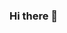 ### Hi there 👋

<!--
**Guillaume-COULAUD/Guillaume-COULAUD** is a ✨ _special_ ✨ repository because its `README.md` (this file) appears on your GitHub profile.

### Skills 🔩
# HTML/CSS 
# C/C++
# SQL
# PHP
# JAVA
Here are some ideas to get you started:

- 🔭 I’m currently working on ...
- 🌱 I’m currently learning ...
- 👯 I’m looking to collaborate on ...
- 🤔 I’m looking for help with ...
- 💬 Ask me about ...
- 📫 How to reach me: ...
- 😄 Pronouns: ...
- ⚡ Fun fact: ...
-->

